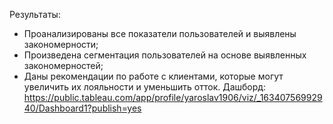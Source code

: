 Результаты:
- Проанализированы все показатели пользователей и выявлены закономерности;
- Произведена сегментация пользователей на основе выявленных закономерностей;
- Даны рекомендации по работе с клиентами, которые могут увеличить их лояльности и уменьшить отток. 
Дашборд: https://public.tableau.com/app/profile/yaroslav1906/viz/_16340756992940/Dashboard1?publish=yes
